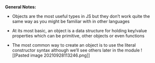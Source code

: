 **General Notes:**
* Objects are the most useful types in JS but they don’t work quite the same way as you might be familiar with in other languages

* At its most basic, an object is a data structure for holding key/value properties which can be primitive, other objects or even functions

* The most common way to create an object is to use the literal constructor syntax although we’ll see others later in the module
![[Pasted image 20210928113246.png]]